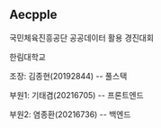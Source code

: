## Aecpple
국민체육진흥공단 공공데이터 활용 경진대회

한림대학교
  
  조장: 김종현(20192844) -- 풀스택
  
  부원1: 기태겸(20216705) -- 프론트엔드

  부원2: 염종환(20216736) -- 백엔드
